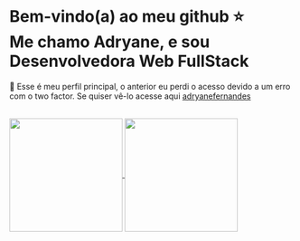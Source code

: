 <h1>
  Bem-vindo(a) ao meu github ⭐
  <br />
  Me chamo Adryane, e sou Desenvolvedora Web FullStack
</h1>

<p>🛑 Esse é meu perfil principal, o anterior eu perdi o acesso devido a um erro com o two factor. Se quiser vê-lo acesse aqui <a href="https://github.com/adryanefernandes">adryanefernandes</a></p>

<br />

<a href="https://github.com/anuraghazra/github-readme-stats">
  <img height=200 align="center" src="https://github-readme-stats.vercel.app/api?username=adryfernandes&theme=radical" />
</a>
<a href="https://github.com/anuraghazra/convoychat">
  <img height=200 align="center" src="https://github-readme-stats.vercel.app/api/top-langs?username=adryfernandes&layout=compact&langs_count=8&card_width=320&theme=radical" />
</a>
